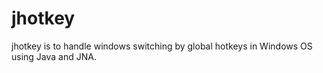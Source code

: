 # jhotkey
jhotkey is to handle windows switching by global hotkeys in Windows OS using Java and JNA.